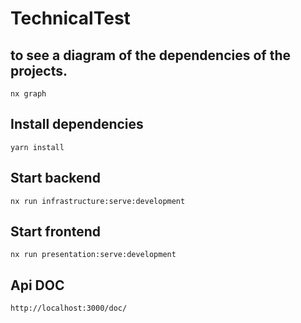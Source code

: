 # TechnicalTest

## to see a diagram of the dependencies of the projects.

`nx graph`

## Install dependencies

`yarn install`

## Start backend

`nx run infrastructure:serve:development`

## Start frontend

`nx run presentation:serve:development`

## Api DOC

`http://localhost:3000/doc/`
